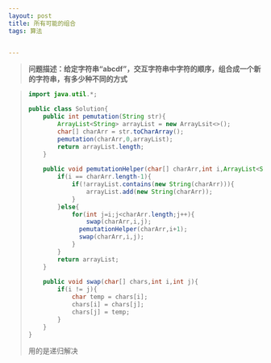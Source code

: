 ```yaml
---
layout: post
title: 所有可能的组合
tags: 算法


---
```


> **问题描述：给定字符串“abcdf”，交互字符串中字符的顺序，组合成一个新的字符串，有多少种不同的方式**

> ```java
> import java.util.*;
> 
> public class Solution{
>     public int pemutation(String str){
>         ArrayList<String> arrayList = new ArrayLsit<>();
>         char[] charArr = str.toCharArray();
>         pemutation(charArr,0,arrayList);
>         return arrayList.length;
>     }
>     
>     public void pemutationHelper(char[] charArr,int i,ArrayList<String> arrayList){
>         if(i == charArr.length-1){
>             if(!arrayList.contains(new String(charArr))){
>                 arrayList.add(new String(charArr));
>             }
>         }else{
>             for(int j=i;j<charArr.length;j++){
>                 swap(charArr,i,j);
>             	pemutationHelper(charArr,i+1);
>             	swap(charArr,i,j);
>             }
>         }
>         return arrayList;
>     }
>     
>     public void swap(char[] chars,int i,int j){
>         if(i != j){
>             char temp = chars[i];
>             chars[i] = chars[j];
>             chars[j] = temp;
>         }
>     }
> }
> ```
>
> 用的是递归解决

